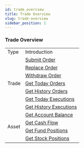 ```yaml
---
id: trade_overview
title: Trade Overview
slug: trade-overview
sidebar_position: 1
---
```


### Trade Overview

<table>
    <tr>
        <td>Type</td>
        <td>Introduction</td>
    </tr>
    <tr>
        <td rowspan="7">Trade</td>
        <td><a href="./order/submit">Submit Order</a></td>
    </tr>
    <tr>
        <td><a href="./order/replace">Replace Order</a></td>
    </tr>
    <tr>
        <td><a href="./order/withdraw">Withdraw Order</a></td>
    </tr>
    <tr>
        <td><a href="./order/today_orders">Get Today Orders</a></td>
    </tr>
    <tr>
        <td><a href="./order/history_orders">Get History Orders</a></td>
    </tr>
    <tr>
        <td><a href="./execution/today_executions">Get Today Executions</a></td>
    </tr>
    <tr>
        <td><a href="./execution/history_executions">Get History Executions</a></td>
    </tr>
<tr>
        <td rowspan="4">Asset</td>
        <td><a href="./asset/account">Get Account Balance </a></td>
    </tr>
    <tr>
        <td><a href="./asset/cashflow">Get Cash Flow </a></td>
    </tr>
<tr>
        <td><a href="./asset/fund">Get Fund Positions </a></td>
    </tr>
<tr>
        <td><a href="./asset/stock">Get Stock Positions </a></td>
    </tr>
</table>

